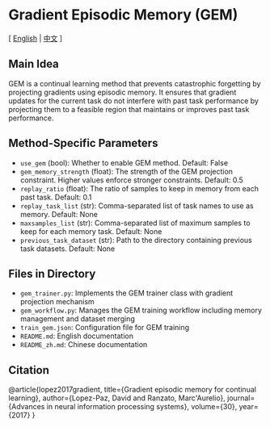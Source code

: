 # Gradient Episodic Memory (GEM)

[ [English](README.md) | [中文](README_zh.md) ]

## Main Idea
GEM is a continual learning method that prevents catastrophic forgetting by projecting gradients using episodic memory. It ensures that gradient updates for the current task do not interfere with past task performance by projecting them to a feasible region that maintains or improves past task performance.

## Method-Specific Parameters
- `use_gem` (bool): Whether to enable GEM method. Default: False
- `gem_memory_strength` (float): The strength of the GEM projection constraint. Higher values enforce stronger constraints. Default: 0.5
- `replay_ratio` (float): The ratio of samples to keep in memory from each past task. Default: 0.1
- `replay_task_list` (str): Comma-separated list of task names to use as memory. Default: None
- `maxsamples_list` (str): Comma-separated list of maximum samples to keep for each memory task. Default: None
- `previous_task_dataset` (str): Path to the directory containing previous task datasets. Default: None

## Files in Directory
- `gem_trainer.py`: Implements the GEM trainer class with gradient projection mechanism
- `gem_workflow.py`: Manages the GEM training workflow including memory management and dataset merging
- `train_gem.json`: Configuration file for GEM training
- `README.md`: English documentation
- `README_zh.md`: Chinese documentation

## Citation

@article{lopez2017gradient,
  title={Gradient episodic memory for continual learning},
  author={Lopez-Paz, David and Ranzato, Marc'Aurelio},
  journal={Advances in neural information processing systems},
  volume={30},
  year={2017}
}
